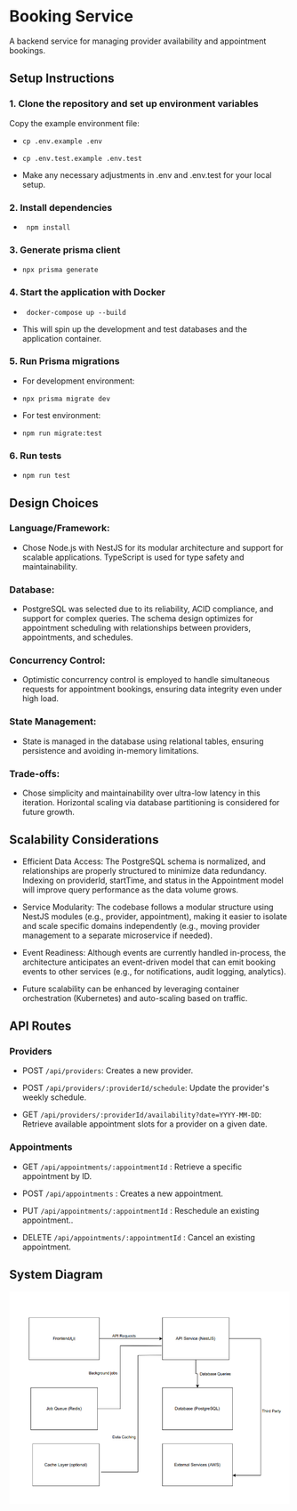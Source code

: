 # Booking Service

A backend service for managing provider availability and appointment bookings.

## Setup Instructions

### 1. Clone the repository and set up environment variables

Copy the example environment file:

- `cp .env.example .env`
- `cp .env.test.example .env.test`

- Make any necessary adjustments in .env and .env.test for your local setup.

### 2. Install dependencies

- ` npm install`

### 3. Generate prisma client

- `npx prisma generate`

### 4. Start the application with Docker

- ` docker-compose up --build`

- This will spin up the development and test databases and the application container.

### 5. Run Prisma migrations

- For development environment:

- `npx prisma migrate dev`

- For test environment:

- `npm run migrate:test`

### 6. Run tests

- `npm run test`

## Design Choices

### Language/Framework:

- Chose Node.js with NestJS for its modular architecture and support for scalable applications. TypeScript is used for type safety and maintainability.

### Database:

- PostgreSQL was selected due to its reliability, ACID compliance, and support for complex queries. The schema design optimizes for appointment scheduling with relationships between providers, appointments, and schedules.

### Concurrency Control:

- Optimistic concurrency control is employed to handle simultaneous requests for appointment bookings, ensuring data integrity even under high load.

### State Management:

- State is managed in the database using relational tables, ensuring persistence and avoiding in-memory limitations.

### Trade-offs:

- Chose simplicity and maintainability over ultra-low latency in this iteration. Horizontal scaling via database partitioning is considered for future growth.

## Scalability Considerations

- Efficient Data Access: The PostgreSQL schema is normalized, and relationships are properly structured to minimize data redundancy. Indexing on providerId, startTime, and status in the Appointment model will improve query performance as the data volume grows.

- Service Modularity: The codebase follows a modular structure using NestJS modules (e.g., provider, appointment), making it easier to isolate and scale specific domains independently (e.g., moving provider management to a separate microservice if needed).

- Event Readiness: Although events are currently handled in-process, the architecture anticipates an event-driven model that can emit booking events to other services (e.g., for notifications, audit logging, analytics).

- Future scalability can be enhanced by leveraging container orchestration (Kubernetes) and auto-scaling based on traffic.

## API Routes

### Providers

- POST `/api/providers`: Creates a new provider.

- POST `/api/providers/:providerId/schedule`: Update the provider's weekly schedule.

- GET `/api/providers/:providerId/availability?date=YYYY-MM-DD`:
  Retrieve available appointment slots for a provider on a given date.

### Appointments

- GET `/api/appointments/:appointmentId` : Retrieve a specific appointment by ID.

- POST `/api/appointments` : Creates a new appointment.

- PUT `/api/appointments/:appointmentId` : Reschedule an existing appointment..

- DELETE `/api/appointments/:appointmentId` : Cancel an existing appointment.

## System Diagram

![System Design](./assets/system_design.png)